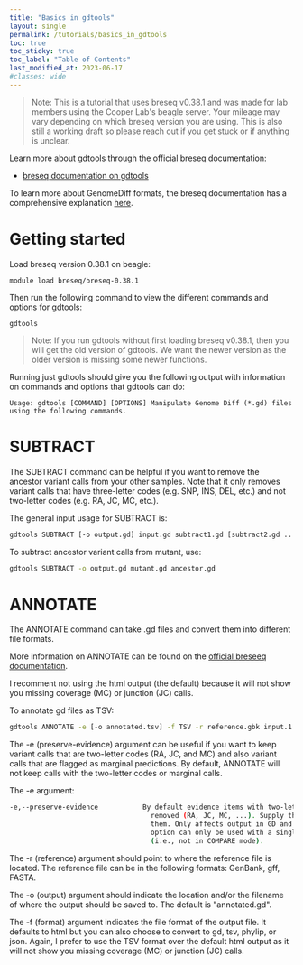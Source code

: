 ```yaml
---
title: "Basics in gdtools"
layout: single
permalink: /tutorials/basics_in_gdtools
toc: true
toc_sticky: true
toc_label: "Table of Contents"
last_modified_at: 2023-06-17
#classes: wide
---
```


> Note: This is a tutorial that uses breseq v0.38.1 and was made for lab members using the Cooper Lab's beagle server. Your mileage may vary depending on which breseq version you are using. This is also still a working draft so please reach out if you get stuck or if anything is unclear.

Learn more about gdtools through the official breseq documentation:
  - [breseq documentation on gdtools](https://barricklab.org/twiki/pub/Lab/ToolsBacterialGenomeResequencing/documentation/gd_usage.html)

To learn more about GenomeDiff formats, the breseq documentation has a comprehensive explanation [here](https://barricklab.org/twiki/pub/Lab/ToolsBacterialGenomeResequencing/documentation/gd_format.html).

# Getting started

Load breseq version 0.38.1 on beagle:
```
module load breseq/breseq-0.38.1
```

Then run the following command to view the different commands and options for gdtools:
```
gdtools
```

> Note: If you run gdtools without first loading breseq v0.38.1, then you will get the old version of gdtools. We want the newer version as the older version is missing some newer functions.

Running just gdtools should give you the following output with information on commands and options that gdtools can do:
```
Usage: gdtools [COMMAND] [OPTIONS] Manipulate Genome Diff (*.gd) files using the following commands.

```


# SUBTRACT

The SUBTRACT command can be helpful if you want to remove the ancestor variant calls from your other samples. Note that it only removes variant calls that have three-letter codes (e.g. SNP, INS, DEL, etc.) and not two-letter codes (e.g. RA, JC, MC, etc.).

The general input usage for SUBTRACT is:
```bash
gdtools SUBTRACT [-o output.gd] input.gd subtract1.gd [subtract2.gd ...]
```

To subtract ancestor variant calls from mutant, use:
```bash
gdtools SUBTRACT -o output.gd mutant.gd ancestor.gd
```

# ANNOTATE

The ANNOTATE command can take .gd files and convert them into different file formats.

More information on ANNOTATE can be found on the [official breseeq documentation](https://barricklab.org/twiki/pub/Lab/ToolsBacterialGenomeResequencing/documentation/gd_usage.html).

I recomment not using the html output (the default) because it will not show you missing coverage (MC) or junction (JC) calls.

To annotate gd files as TSV:
```bash
gdtools ANNOTATE -e [-o annotated.tsv] -f TSV -r reference.gbk input.1.gd [input.2.gd ... ]
```

The -e (preserve-evidence) argument can be useful if you want to keep variant calls that are two-letter codes (RA, JC, and MC) and also variant calls that are flagged as marginal predictions. By default, ANNOTATE will not keep calls with the two-letter codes or marginal calls.

The -e argument:
```bash
-e,--preserve-evidence           By default evidence items with two-letter codes are
                                   removed (RA, JC, MC, ...). Supply this option to retain
                                   them. Only affects output in GD and JSON formats. This
                                   option can only be used with a single input GD file
                                   (i.e., not in COMPARE mode). 
```

The -r (reference) argument should point to where the reference file is located. The reference file can be in the following formats: GenBank, gff, FASTA.

The -o (output) argument should indicate the location and/or the filename of where the output should be saved to. The default is "annotated.gd".

The -f (format) argument indicates the file format of the output file. It defaults to html but you can also choose to convert to gd, tsv, phylip, or json. Again, I prefer to use the TSV format over the default html output as it will not show you missing coverage (MC) or junction (JC) calls.
